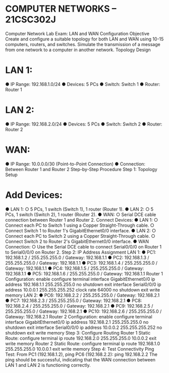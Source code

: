 # COMPUTER NETWORKS – 21CSC302J
Computer Network Lab Exam: LAN and WAN Configuration
Objective Create and configure a suitable topology for both LAN and WAN using 10-15 computers, routers, and switches. Simulate the transmission of a message from one network to a computer in another network.
Topology Design
# LAN 1:
●	IP Range: 192.168.1.0/24
●	Devices: 5 PCs
●	Switch: Switch 1
●	Router: Router 1
# LAN 2:
●	IP Range: 192.168.2.0/24
●	Devices: 5 PCs
●	Switch: Switch 2
●	Router: Router 2
# WAN:
●	IP Range: 10.0.0.0/30 (Point-to-Point Connection)
●	Connection: Between Router 1 and Router 2
Step-by-Step Procedure
Step 1: Topology Setup
# Add Devices:
●	LAN 1:
○	5 PCs, 1 switch (Switch 1), 1 router (Router 1).
●	LAN 2:
○	5 PCs, 1 switch (Switch 2), 1 router (Router 2).
●	WAN:
○	Serial DCE cable connection between Router 1 and Router 2.
Connect Devices:
●	LAN 1:
○	Connect each PC to Switch 1 using a Copper Straight-Through cable.
○	Connect Switch 1 to Router 1's GigabitEthernet0/0 interface.
●	LAN 2:
○	Connect each PC to Switch 2 using a Copper Straight-Through cable.
○	Connect Switch 2 to Router 2's GigabitEthernet0/0 interface.
●	WAN Connection:
○	Use the Serial DCE cable to connect Serial0/0/0 on Router 1 to Serial0/0/0 on Router 2.
Step 2: IP Address Assignment
LAN 1:
●	PC1: 192.168.1.2 / 255.255.255.0 / Gateway: 192.168.1.1
●	PC2: 192.168.1.3 / 255.255.255.0 / Gateway: 192.168.1.1
●	PC3: 192.168.1.4 / 255.255.255.0 / Gateway: 192.168.1.1
●	PC4: 192.168.1.5 / 255.255.255.0 / Gateway: 192.168.1.1
●	PC5: 192.168.1.6 / 255.255.255.0 / Gateway: 192.168.1.1
Router 1 Configuration:
enable
configure terminal
interface GigabitEthernet0/0
ip address 192.168.1.1 255.255.255.0
no shutdown
exit
interface Serial0/0/0
ip address 10.0.0.1 255.255.255.252
clock rate 64000
no shutdown
exit
write memory
LAN 2:
●	PC6: 192.168.2.2 / 255.255.255.0 / Gateway: 192.168.2.1
●	PC7: 192.168.2.3 / 255.255.255.0 / Gateway: 192.168.2.1
●	PC8: 192.168.2.4 / 255.255.255.0 / Gateway: 192.168.2.1
●	PC9: 192.168.2.5 / 255.255.255.0 / Gateway: 192.168.2.1
●	PC10: 192.168.2.6 / 255.255.255.0 / Gateway: 192.168.2.1
Router 2 Configuration:
enable
configure terminal
interface GigabitEthernet0/0
ip address 192.168.2.1 255.255.255.0
no shutdown
exit
interface Serial0/0/0
ip address 10.0.0.2 255.255.255.252
no shutdown
exit
write memory
Step 3: Configure Routing
Router 1 Static Route:
configure terminal
ip route 192.168.2.0 255.255.255.0 10.0.0.2
exit
write memory
Router 2 Static Route:
configure terminal
ip route 192.168.1.0 255.255.255.0 10.0.0.1
exit
write memory
Step 4: Test Connectivity
Ping Test: From PC1 (192.168.1.2), ping PC6 (192.168.2.2):
ping 192.168.2.2
The ping should be successful, indicating that the WAN connection between LAN 1 and LAN 2 is functioning correctly.
